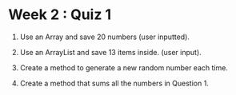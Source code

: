 # Week 2 : Quiz 1

1. Use an Array and save 20 numbers (user inputted).

2. Use an ArrayList and save 13 items inside. (user input).

3. Create a method to generate a new random number each time.

4. Create a method that sums all the numbers in Question 1.
